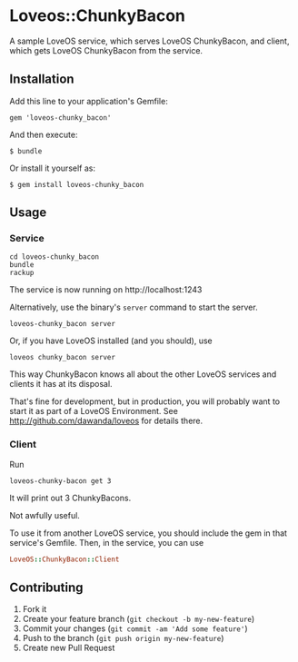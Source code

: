 # Loveos::ChunkyBacon

A sample LoveOS service, which serves LoveOS ChunkyBacon, and client, which gets
LoveOS ChunkyBacon from the service.

## Installation

Add this line to your application's Gemfile:

    gem 'loveos-chunky_bacon'

And then execute:

    $ bundle

Or install it yourself as:

    $ gem install loveos-chunky_bacon

## Usage

### Service

```
cd loveos-chunky_bacon
bundle
rackup
```

The service is now running on http://localhost:1243

Alternatively, use the binary's `server` command to start the server.

```
loveos-chunky_bacon server
```

Or, if you have LoveOS installed (and you should), use

```
loveos chunky_bacon server
```

This way ChunkyBacon knows all about the other LoveOS services and clients it
has at its disposal.

That's fine for development, but in production, you will probably want to start
it as part of a LoveOS Environment. See http://github.com/dawanda/loveos for
details there.

### Client

Run

```
loveos-chunky-bacon get 3
```

It will print out 3 ChunkyBacons.

Not awfully useful.

To use it from another LoveOS service, you should include the gem in that
service's Gemfile. Then, in the service, you can use

```ruby
LoveOS::ChunkyBacon::Client
```

## Contributing

1. Fork it
2. Create your feature branch (`git checkout -b my-new-feature`)
3. Commit your changes (`git commit -am 'Add some feature'`)
4. Push to the branch (`git push origin my-new-feature`)
5. Create new Pull Request
